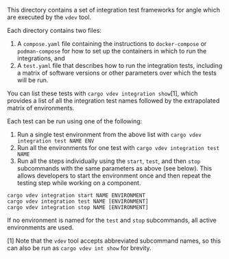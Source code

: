 This directory contains a set of integration test frameworks for angle which are executed by the
`vdev` tool.

Each directory contains two files:

1. A `compose.yaml` file containing the instructions to `docker-compose` or `podman-compose` for how
   to set up the containers in which to run the integrations, and
2. A `test.yaml` file that describes how to run the integration tests, including a matrix of
   software versions or other parameters over which the tests will be run.

You can list these tests with `cargo vdev integration show`[1], which provides a list of all the
integration test names followed by the extrapolated matrix of environments.

Each test can be run using one of the following:

1. Run a single test environment from the above list with `cargo vdev integration test NAME ENV`
2. Run all the environments for one test with `cargo vdev integration test NAME`
3. Run all the steps individually using the `start`, `test`, and then `stop` subcommands with the
   same parameters as above (see below). This allows developers to start the environment once and
   then repeat the testing step while working on a component.

```shell
cargo vdev integration start NAME ENVIRONMENT
cargo vdev integration test NAME [ENVIRONMENT]
cargo vdev integration stop NAME [ENVIRONMENT]
```

If no environment is named for the `test` and `stop` subcommands, all active environments are used.

[1] Note that the `vdev` tool accepts abbreviated subcommand names, so this can also be run as
`cargo vdev int show` for brevity.
